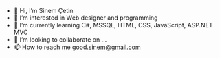 - 👋 Hi, I’m Sinem Çetin
- 👀 I’m interested in Web designer and programming
- 🌱 I’m currently learning C#, MSSQL, HTML, CSS, JavaScript, ASP.NET MVC
- 💞️ I’m looking to collaborate on ...
- 📫 How to reach me good.sinem@gmail.com

<!---
sinemcetin94/sinemcetin94 is a ✨ special ✨ repository because its `README.md` (this file) appears on your GitHub profile.
You can click the Preview link to take a look at your changes.
--->
